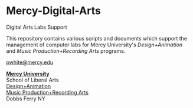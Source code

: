 # Mercy-Digital-Arts  
Digital Arts Labs Support  

This repository contains various scripts and documents which support the management of computer labs for Mercy University's *Design+Animation* and *Music Production+Recording Arts* programs.

pwhite@mercy.edu

[**Mercy University**](http://www.mercy.edu)  
School of Liberal Arts  
[Design+Animation](https://www.mercy.edu/academics/programs/design-animation)  
[Music Production+Recording Arts](https://www.mercy.edu/academics/programs/bs-music-production)  
Dobbs Ferry NY